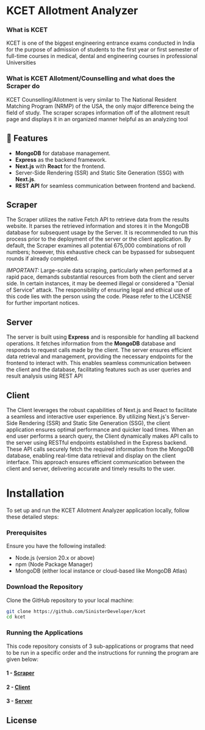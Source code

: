 # KCET Allotment Analyzer

### What is KCET

KCET is one of the biggest engineering entrance exams conducted in India for the purpose of admission of students to the first year or first semester of full-time courses in medical, dental and engineering courses in professional Universities

### What is KCET Allotment/Counselling and what does the Scraper do

KCET Counselling/Allotment is very similar to The National Resident Matching Program (NRMP) of the USA, the only major difference being the field of study. The scraper scrapes information off of the allotment result page and displays it in an organized manner helpful as an analyzing tool

## 🚀 Features

- **MongoDB** for database management.
- **Express** as the backend framework.
- **Next.js** with **React** for the frontend.
- Server-Side Rendering (SSR) and Static Site Generation (SSG) with **Next.js**.
- **REST API** for seamless communication between frontend and backend.

## Scraper

The Scraper utilizes the native Fetch API to retrieve data from the results website. It parses the retrieved information
and stores it in the MongoDB database for subsequent usage by the Server. It is recommended to run this process prior to
the deployment of the server or the client application. By default, the Scraper examines all potential 675,000
combinations of roll numbers; however, this exhaustive check can be bypassed for subsequent rounds if already completed.

*IMPORTANT:* Large-scale data scraping, particularly when performed at a rapid pace, demands substantial resources from both
the client and server side. In certain instances, it may be deemed illegal or considered a "Denial of Service" attack.
The responsibility of ensuring legal and ethical use of this code lies with the person using the code. Please refer to the LICENSE
for further important notices.

## Server

The server is built using **Express** and is responsible for handling all backend operations. It fetches information
from the **MongoDB** database and responds to request calls made by the client. The server ensures efficient data
retrieval and management, providing the necessary endpoints for the frontend to interact with. This enables seamless
communication between the client and the database, facilitating features such as user queries and
result analysis using REST API

## Client

The Client leverages the robust capabilities of Next.js and React to facilitate a seamless and interactive user
experience. By utilizing Next.js's Server-Side Rendering (SSR) and Static Site Generation (SSG), the client application
ensures optimal performance and quicker load times. When an end user performs a search query, the Client dynamically
makes API calls to the server using RESTful endpoints established in the Express backend. These API calls securely fetch
the required information from the MongoDB database, enabling real-time data retrieval and display on the client
interface. This approach ensures efficient communication between the client and server, delivering accurate and timely
results to the user.

# Installation

To set up and run the KCET Allotment Analyzer application locally, follow these detailed steps:

### Prerequisites

Ensure you have the following installed:

- Node.js (version 20.x or above)
- npm (Node Package Manager)
- MongoDB (either local instance or cloud-based like MongoDB Atlas)

### Download the Repository

Clone the GitHub repository to your local machine:

```bash
git clone https://github.com/SinisterDeveloper/kcet
cd kcet
```

### Running the Applications

This code repository consists of 3 sub-applications or programs that need to be run in a specific order and the instructions for running the program are given below:

#### 1 - [Scraper](https://github.com/SinisterDeveloper/kcet/tree/stable/scraper/README.md)
#### 2 - [Client](https://github.com/SinisterDeveloper/kcet/tree/stable/client/README.md)
#### 3 - [Server](https://github.com/SinisterDeveloper/kcet/tree/stable/server/README.md)

## License


